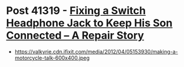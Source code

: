 # Post 41319 - [Fixing a Switch Headphone Jack to Keep His Son Connected &#8211; A Repair Story](https://www.ifixit.com/News/41319/fixing-a-switch-headphone-jack-to-keep-his-son-connected-a-repair-story)

- https://valkyrie.cdn.ifixit.com/media/2012/04/05153930/making-a-motorcycle-talk-600x400.jpeg
